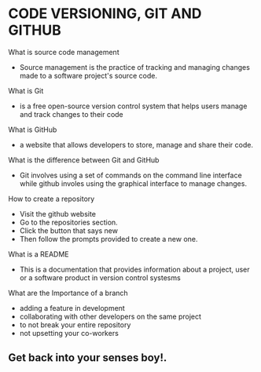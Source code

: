 # CODE VERSIONING, GIT AND GITHUB

What is source code management
- Source management is the practice of tracking and managing changes made to a software project's source code.

What is Git
- is a free open-source version control system that helps users manage and track changes to their code

What is GitHub
- a website that allows developers to store, manage and share their code.

What is the difference between Git and GitHub
- Git involves using a set of commands on the command line interface while github involes using the graphical interface to manage changes.

How to create a repository
- Visit the github website
- Go to the repositories section.
- Click the button that says new
- Then follow the prompts provided to create a new one.

What is a README
- This is a documentation that provides information about a project, user or a software product in version control systesms

What are the Importance of a branch
- adding a feature in development
- collaborating with other developers on the same project
- to not break your entire repository
- not upsetting your co-workers

## Get back into your senses boy!.
